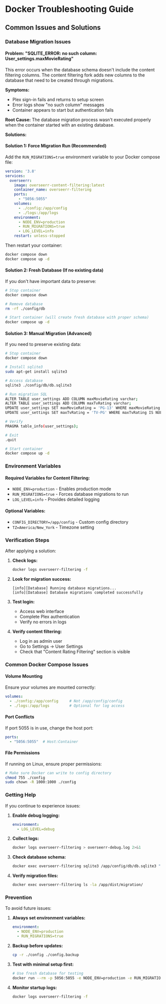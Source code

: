 # Docker Troubleshooting Guide

## Common Issues and Solutions

### Database Migration Issues

#### Problem: "SQLITE_ERROR: no such column: User_settings.maxMovieRating"

This error occurs when the database schema doesn't include the content filtering columns. The content filtering fork adds new columns to the database that need to be created through migrations.

**Symptoms:**
- Plex sign-in fails and returns to setup screen
- Error logs show "no such column" messages
- Container appears to start but authentication fails

**Root Cause:**
The database migration process wasn't executed properly when the container started with an existing database.

**Solutions:**

#### Solution 1: Force Migration Run (Recommended)
Add the `RUN_MIGRATIONS=true` environment variable to your Docker compose file:

```yaml
version: '3.8'
services:
  overseerr:
    image: overseerr-content-filtering:latest
    container_name: overseerr-filtering
    ports:
      - "5056:5055"
    volumes:
      - ./config:/app/config
      - ./logs:/app/logs
    environment:
      - NODE_ENV=production
      - RUN_MIGRATIONS=true
      - LOG_LEVEL=info
    restart: unless-stopped
```

Then restart your container:
```bash
docker compose down
docker compose up -d
```

#### Solution 2: Fresh Database (If no existing data)
If you don't have important data to preserve:

```bash
# Stop container
docker compose down

# Remove database
rm -rf ./config/db

# Start container (will create fresh database with proper schema)
docker compose up -d
```

#### Solution 3: Manual Migration (Advanced)
If you need to preserve existing data:

```bash
# Stop container
docker compose down

# Install sqlite3
sudo apt-get install sqlite3

# Access database
sqlite3 ./config/db/db.sqlite3

# Run migration SQL
ALTER TABLE user_settings ADD COLUMN maxMovieRating varchar;
ALTER TABLE user_settings ADD COLUMN maxTvRating varchar;
UPDATE user_settings SET maxMovieRating = 'PG-13' WHERE maxMovieRating IS NULL;
UPDATE user_settings SET maxTvRating = 'TV-PG' WHERE maxTvRating IS NULL;

# Verify
PRAGMA table_info(user_settings);

# Exit
.quit

# Start container
docker compose up -d
```

### Environment Variables

#### Required Variables for Content Filtering:
- `NODE_ENV=production` - Enables production mode
- `RUN_MIGRATIONS=true` - Forces database migrations to run
- `LOG_LEVEL=info` - Provides detailed logging

#### Optional Variables:
- `CONFIG_DIRECTORY=/app/config` - Custom config directory
- `TZ=America/New_York` - Timezone setting

### Verification Steps

After applying a solution:

1. **Check logs:**
   ```bash
   docker logs overseerr-filtering -f
   ```

2. **Look for migration success:**
   ```
   [info][Database] Running database migrations...
   [info][Database] Database migrations completed successfully
   ```

3. **Test login:**
   - Access web interface
   - Complete Plex authentication
   - Verify no errors in logs

4. **Verify content filtering:**
   - Log in as admin user
   - Go to Settings → User Settings
   - Check that "Content Rating Filtering" section is visible

### Common Docker Compose Issues

#### Volume Mounting
Ensure your volumes are mounted correctly:
```yaml
volumes:
  - ./config:/app/config     # Not /app/config/config
  - ./logs:/app/logs         # Optional for log access
```

#### Port Conflicts
If port 5055 is in use, change the host port:
```yaml
ports:
  - "5056:5055"  # Host:Container
```

#### File Permissions
If running on Linux, ensure proper permissions:
```bash
# Make sure Docker can write to config directory
chmod 755 ./config
sudo chown -R 1000:1000 ./config
```

### Getting Help

If you continue to experience issues:

1. **Enable debug logging:**
   ```yaml
   environment:
     - LOG_LEVEL=debug
   ```

2. **Collect logs:**
   ```bash
   docker logs overseerr-filtering > overseerr-debug.log 2>&1
   ```

3. **Check database schema:**
   ```bash
   docker exec overseerr-filtering sqlite3 /app/config/db/db.sqlite3 "PRAGMA table_info(user_settings);"
   ```

4. **Verify migration files:**
   ```bash
   docker exec overseerr-filtering ls -la /app/dist/migration/
   ```

### Prevention

To avoid future issues:

1. **Always set environment variables:**
   ```yaml
   environment:
     - NODE_ENV=production
     - RUN_MIGRATIONS=true
   ```

2. **Backup before updates:**
   ```bash
   cp -r ./config ./config.backup
   ```

3. **Test with minimal setup first:**
   ```bash
   # Use fresh database for testing
   docker run --rm -p 5056:5055 -e NODE_ENV=production -e RUN_MIGRATIONS=true overseerr-content-filtering:latest
   ```

4. **Monitor startup logs:**
   ```bash
   docker logs overseerr-filtering -f
   ```
